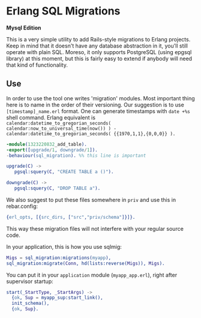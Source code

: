 Erlang SQL Migrations
=====================

**Mysql Edition**

This is a very simple utility to add Rails-style migrations to Erlang
projects. Keep in mind that it doesn't have any database abstraction in
it, you'll still operate with plain SQL. Moreso, it only supports
PostgreSQL (using epgsql library) at this moment, but this is fairly
easy to extend if anybody will need that kind of functionality.

Use
---

In order to use the tool one writes 'migration' modules. Most important
thing here is to name in the order of their versioning. Our suggestion
is to use `[timestamp]_name.erl` format. One can generate timestamps
with `date +%s` shell command. Erlang equivalent is
`calendar:datetime_to_gregorian_seconds(
calendar:now_to_universal_time(now()) ) -
calendar:datetime_to_gregorian_seconds( {{1970,1,1},{0,0,0}} ).`

```erlang
-module(1323220832_add_table).
-export([upgrade/1, downgrade/1]).
-behaviour(sql_migration). %% this line is important

upgrade(C) ->
   pgsql:squery(C, "CREATE TABLE a ()").

downgrade(C) ->
   pgsql:squery(C, "DROP TABLE a").
```

We also suggest to put these files somewhere in `priv` and use this in
rebar.config:

```erlang
{erl_opts, [{src_dirs, ["src","priv/schema"]}]}.
```

This way these migration files will not interfere with your regular
source code.

In your application, this is how you use sqlmig:

```erlang
Migs = sql_migration:migrations(myapp),
sql_migration:migrate(Conn, hd(lists:reverse(Migs)), Migs).
```

You can put it in your `application` module (`myapp_app.erl`), right
after supervisor startup:

```erlang
start(_StartType, _StartArgs) ->
  {ok, Sup = myapp_sup:start_link(),
  init_schema(),
  {ok, Sup}.
```
